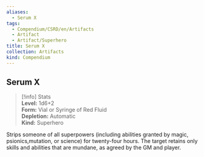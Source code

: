 ```yaml
---
aliases:
  - Serum X
tags:
  - Compendium/CSRD/en/Artifacts
  - Artifact
  - Artifact/Superhero
title: Serum X
collection: Artifacts
kind: Compendium
---
```

## Serum X  
>[!info] Stats  
> **Level:** 1d6+2  
> **Form:** Vial or Syringe of Red Fluid  
> **Depletion:** Automatic  
> **Kind:** Superhero
  
Strips someone of all superpowers (including abilities granted by magic, psionics,mutation, or science) for twenty-four hours. The target retains only skills and abilities that are mundane, as agreed by the GM and player.